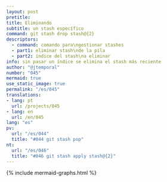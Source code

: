 ```yaml
---
layout: post
pretitle:
title: Eliminando
subtitle: un stash específico
command: git stash drop stash@{2}
descriptors:
  - command: comando para\ngestionar stashes
  - part1: eliminar stash\nde la pila
  - part2: índice del stash\na eliminar
info: sin pasar un índice se elimina el stash más reciente
author: "@jtemporal"
number: "045"
mermaid: true
use_static_image: true
permalink: "/es/045"
translations:
- lang: pt
  url: /projects/045
- lang: en
  url: /en/045
lang: "es"
pv:
  url: "/es/044"
  title: "#044 git stash pop"
nt:
  url: "/es/046"
  title: "#046 git stash apply stash@{2}"
---
```


{% include mermaid-graphs.html %}
